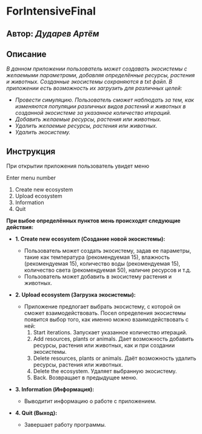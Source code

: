 # ForIntensiveFinal
## Автор: *Дударев Артём*
## Описание

*В данном приложении пользователь может создавать экосистемы с желаемыми параметрами,
добавляя определённые ресурсы, растения и животных. Созданные экосистемы сохраняются в txt файл.
В приложении есть возможность их загрузить для различных целей:*
* *Провести симуляцию. Пользователь сможет наблюдать за тем,
как изменяются популяции различных видов растений и животных в созданной экосистеме за указанное количество итераций.*
* *Добавить желаемые ресурсы, растения или животных.*
* *Удалить желаемые ресурсы, растения или животных.*
* *Удалить экосистему.*


## Инструкция
При открытии приложения пользователь увидет меню

Enter menu number
1. Create new ecosystem           
2. Upload ecosystem               
3. Information                    
4. Quit

**При выбое определённых пунктов мень происходят следующие действия:**
* **1. Create new ecosystem (Создание новой экосистемы):**
    * Пользователь может создать экосистему, задав ее параметры, такие как температура (рекомендуемая 15), влажность (рекомендуемая 15), количество воды (рекомендуемая 15), количество света (рекомендуемая 50), наличие ресурсов и т.д.
    * Пользователь может добавить в экосистему растения и животных.
* **2. Upload ecosystem (Загрузка экосистемы):**
    * Приложение предлогает выбрать экосистему, с которой он сможет взаимодействовать.
    Посел определения экосистемы появится выбор того, как именно можно взаимодействовать с ней:
      1. Start iterations. Запускает указанное количество итераций.
      2. Add resources, plants or animals. Дает возможность добавить ресурсы, растения или животных, как и при создании экосистемы.
      3. Delete resources, plants or animals. Даёт возможность удалить ресурсы, растения или животных.
      4. Delete the ecosystem. Удаляет выбранную экосистему.
      5. Back. Возвращает в предыдущее меню.
      
* **3. Information (Информация):**
    * Выводитит информацию о работе с приложением.
* **4. Quit (Выход):**
  * Завершает работу программы.

